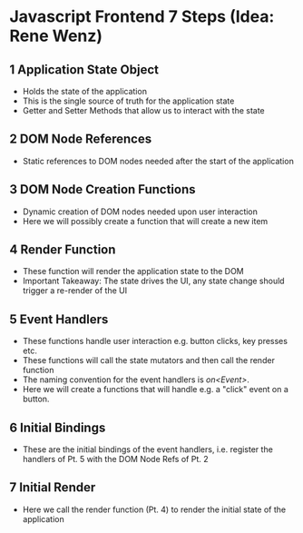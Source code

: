 # Javascript Frontend 7 Steps (Idea: Rene Wenz)

## 1 Application State Object

- Holds the state of the application
- This is the single source of truth for the application state
- Getter and Setter Methods that allow us to interact with the state

## 2 DOM Node References

- Static references to DOM nodes needed after the start of the application

## 3 DOM Node Creation Functions

- Dynamic creation of DOM nodes needed upon user interaction
- Here we will possibly create a function that will create a new item

## 4 Render Function

- These function will render the application state to the DOM
- Important Takeaway: The state drives the UI, any state change should trigger a re-render of the UI

## 5 Event Handlers

- These functions handle user interaction e.g. button clicks, key presses etc.
- These functions will call the state mutators and then call the render function
- The naming convention for the event handlers is *on\<Event\>*.
- Here we will create a functions that will handle e.g. a "click" event on a button.

## 6 Initial Bindings

- These are the initial bindings of the event handlers, i.e. register the handlers of Pt. 5 with the DOM Node Refs of Pt. 2

## 7 Initial Render

- Here we call the render function (Pt. 4) to render the initial state of the application
